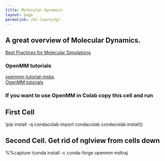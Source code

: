 ```yaml
---
title: Molecular Dynamics
layout: page
permalink: /ml-learning/
---
```


## A great overview of Molecular Dynamics.

[Best Practices for Molecular Simulations](https://tinyurl.com/4w3wv897)

### OpenMM tutorials

[openmm-tutorial-msbs](https://github.com/molmod/openmm-tutorial-msbs)  
[OpenMM tutorials](https://openmm.github.io/openmm-cookbook/dev/tutorials.html)

### If you want to use OpenMM in Colab copy this cell and run

## First Cell

!pip install -q condacolab
import condacolab
condacolab.install()

## Second Cell. Get rid of nglview from cells down

%%capture
!conda install -c conda-forge openmm mdtraj
